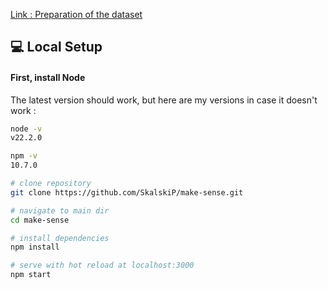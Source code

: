 [Link : Preparation of the dataset](https://github.com/AY2018/Final_DL2)




## 💻 Local Setup

#### First, install Node

The latest version should work, but here are my versions in case it doesn't work : 
```bash
node -v
v22.2.0

npm -v
10.7.0
```

```bash
# clone repository
git clone https://github.com/SkalskiP/make-sense.git

# navigate to main dir
cd make-sense

# install dependencies
npm install

# serve with hot reload at localhost:3000
npm start
```